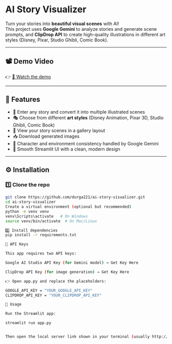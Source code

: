#  AI Story Visualizer  

Turn your stories into **beautiful visual scenes** with AI!  
This project uses **Google Gemini** to analyze stories and generate scene prompts, and **ClipDrop API** to create high-quality illustrations in different art styles (Disney, Pixar, Studio Ghibli, Comic Book).  

---

## 📽️ Demo Video  
👉 [🎥 Watch the demo](ai_story_.mp4)  

---

## 🌟 Features  
- 📝 Enter any story and convert it into multiple illustrated scenes  
- 🎭 Choose from different **art styles** (Disney Animation, Pixar 3D, Studio Ghibli, Comic Book)  
- 📖 View your story scenes in a gallery layout  
- 📥 Download generated images  
- 🎨 Character and environment consistency handled by Google Gemini  
- 🎉 Smooth Streamlit UI with a clean, modern design  

---

## ⚙️ Installation  

### 1️⃣ Clone the repo  
```bash
git clone https://github.com/durga221/ai-story-visualizer.git
cd ai-story-visualizer
Create a virtual environment (optional but recommended)
python -m venv venv
venv\Scripts\activate   # On Windows
source venv/bin/activate  # On Mac/Linux

3️⃣ Install dependencies
pip install -r requirements.txt

🔑 API Keys

This app requires two API keys:

Google AI Studio API Key (for Gemini model) → Get Key Here

ClipDrop API Key (for image generation) → Get Key Here

👉 Open app.py and replace the placeholders:

GOOGLE_API_KEY = "YOUR_GOOGLE_API_KEY"
CLIPDROP_API_KEY = "YOUR_CLIPDROP_API_KEY"

🚀 Usage

Run the Streamlit app:

streamlit run app.py


Then open the local server link shown in your terminal (usually http://localhost:8501).
